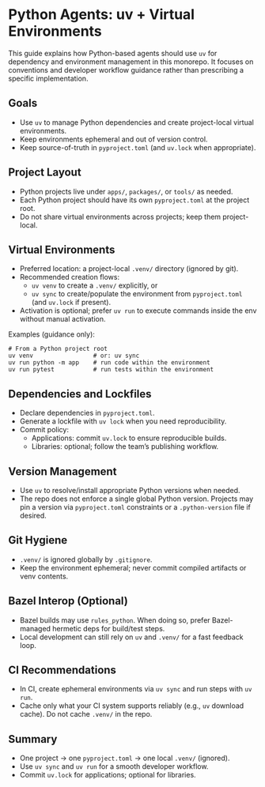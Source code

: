 # Python Agents: uv + Virtual Environments

This guide explains how Python-based agents should use `uv` for dependency and environment management in this monorepo. It focuses on conventions and developer workflow guidance rather than prescribing a specific implementation.

## Goals

- Use `uv` to manage Python dependencies and create project-local virtual environments.
- Keep environments ephemeral and out of version control.
- Keep source-of-truth in `pyproject.toml` (and `uv.lock` when appropriate).

## Project Layout

- Python projects live under `apps/`, `packages/`, or `tools/` as needed.
- Each Python project should have its own `pyproject.toml` at the project root.
- Do not share virtual environments across projects; keep them project-local.

## Virtual Environments

- Preferred location: a project-local `.venv/` directory (ignored by git).
- Recommended creation flows:
  - `uv venv` to create a `.venv/` explicitly, or
  - `uv sync` to create/populate the environment from `pyproject.toml` (and `uv.lock` if present).
- Activation is optional; prefer `uv run` to execute commands inside the env without manual activation.

Examples (guidance only):

```
# From a Python project root
uv venv                 # or: uv sync
uv run python -m app    # run code within the environment
uv run pytest           # run tests within the environment
```

## Dependencies and Lockfiles

- Declare dependencies in `pyproject.toml`.
- Generate a lockfile with `uv lock` when you need reproducibility.
- Commit policy:
  - Applications: commit `uv.lock` to ensure reproducible builds.
  - Libraries: optional; follow the team’s publishing workflow.

## Version Management

- Use `uv` to resolve/install appropriate Python versions when needed.
- The repo does not enforce a single global Python version. Projects may pin a version via `pyproject.toml` constraints or a `.python-version` file if desired.

## Git Hygiene

- `.venv/` is ignored globally by `.gitignore`.
- Keep the environment ephemeral; never commit compiled artifacts or venv contents.

## Bazel Interop (Optional)

- Bazel builds may use `rules_python`. When doing so, prefer Bazel-managed hermetic deps for build/test steps.
- Local development can still rely on `uv` and `.venv/` for a fast feedback loop.

## CI Recommendations

- In CI, create ephemeral environments via `uv sync` and run steps with `uv run`.
- Cache only what your CI system supports reliably (e.g., `uv` download cache). Do not cache `.venv/` in the repo.

## Summary

- One project → one `pyproject.toml` → one local `.venv/` (ignored).
- Use `uv sync` and `uv run` for a smooth developer workflow.
- Commit `uv.lock` for applications; optional for libraries.